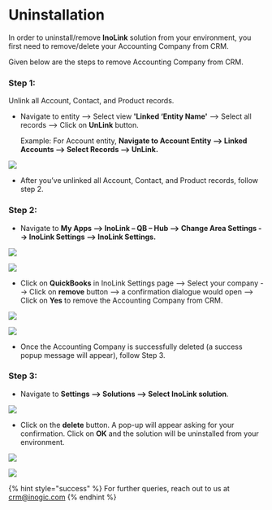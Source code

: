 # Uninstallation

In order to uninstall/remove **InoLink** solution from your environment, you first need to remove/delete your Accounting Company from CRM.&#x20;

Given below are the steps to remove Accounting Company from CRM.

### Step 1:

Unlink all Account, Contact, and Product records.

*   Navigate to entity --> Select view **'Linked ‘Entity Name'** --> Select all records --> Click on **UnLink** button.

    Example: For Account entity, **Navigate to Account Entity --> Linked Accounts --> Select Records --> UnLink.**

![](<../.gitbook/assets/Uninstall\_1 (2).png>)

* After you’ve unlinked all Account, Contact, and Product records, follow step 2.

### Step 2:

* Navigate to **My Apps --> InoLink – QB – Hub --> Change Area Settings --> InoLink Settings --> InoLink Settings.**

![](<../.gitbook/assets/Uninstall\_1 (7).png>)

![](<../.gitbook/assets/Uninstall\_3 (6).png>)

* Click on **QuickBooks** in InoLink Settings page --> Select your company --> Click on **remove** button --> a confirmation dialogue would open --> Click on **Yes** to remove the Accounting Company from CRM.&#x20;

![](<../.gitbook/assets/Uninstall\_4 (5).png>)

![](<../.gitbook/assets/Uninstall\_5 (3).png>)

* Once the Accounting Company is successfully deleted (a success popup message will appear), follow Step 3.

### Step 3:

* Navigate to **Settings --> Solutions --> Select InoLink solution**.

![](<../.gitbook/assets/2021-03-09 09\_35\_27-Greenshot.png>)

* Click on the **delete** button. A pop-up will appear asking for your confirmation. Click on **OK** and the solution will be uninstalled from your environment.

![](<../.gitbook/assets/2021-03-09 09\_35\_27-Greenshot1.png>)

![](<../.gitbook/assets/uninstall\_5 - Copy (1).png>)

{% hint style="success" %}
For further queries, reach out to us at [crm@inogic.com](mailto:crm@inogic.com)
{% endhint %}
